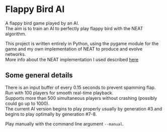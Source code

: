# Flappy Bird AI

A flappy bird game played by an AI.  
The aim is to train an AI to perfectly play flappy bird with the NEAT algorithm.

This project is written entirely in Python, using the pygame module for the game and my own implementation of NEAT to produce and evolve networks.  
More info about the NEAT implementation I used described [here](http://nn.cs.utexas.edu/downloads/papers/stanley.cec02.pdf)

## Some general details

There is an input buffer of every 0.15 seconds to prevent spamming flap.  
Run with 100 players for smooth real-time playback.  
Supports more than 500 simultaneous players without crashing (possibly could go up to 1000).  
The current AI version begins to play properly usually by generation #3 and begins to play optimally by generation #7-8.

Play manually with the command line argument `--manual`.
